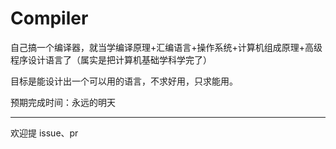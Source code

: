 # Compiler

自己搞一个编译器，就当学编译原理+汇编语言+操作系统+计算机组成原理+高级程序设计语言了（属实是把计算机基础学科学完了）

目标是能设计出一个可以用的语言，不求好用，只求能用。

预期完成时间：永远的明天

---

欢迎提 issue、pr